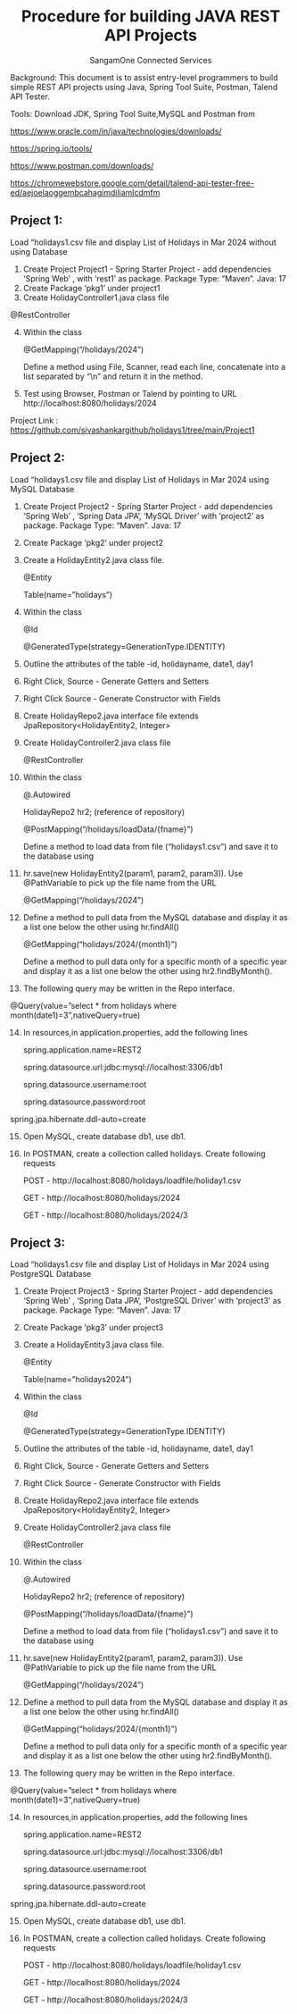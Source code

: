 <h1 align="center">Procedure for building JAVA REST API Projects</h1>
<p align="center">SangamOne Connected Services</p>
Background:  This document is to assist entry-level programmers to build simple REST API projects using Java, Spring Tool Suite, Postman, Talend API Tester.

Tools: Download JDK, Spring Tool Suite,MySQL and Postman from

https://www.oracle.com/in/java/technologies/downloads/

https://spring.io/tools/

https://www.postman.com/downloads/

https://chromewebstore.google.com/detail/talend-api-tester-free-ed/aejoelaoggembcahagimdiliamlcdmfm

<h2>Project 1:</h2>

Load “holidays1.csv file and display List of Holidays in Mar 2024 without using Database

1. Create Project Project1 - Spring Starter Project - add dependencies ‘Spring Web’ , with ‘rest1’ as package.  Package Type: “Maven”.  Java: 17
2. Create Package ‘pkg1’ under project1
3. Create HolidayController1.java class file

@RestController

4. Within the class

   @GetMapping(“/holidays/2024”)

   Define a method using File, Scanner, read each line, concatenate into a list separated by “\n” and return it in the method.
5. Test using Browser, Postman or Talend by pointing to URL http://localhost:8080/holidays/2024

Project Link : https://github.com/sivashankargithub/holidays1/tree/main/Project1

<h2>Project 2:</h2>

Load “holidays1.csv file and display List of Holidays in Mar 2024 using MySQL Database

1. Create Project Project2 - Spring Starter Project - add dependencies ‘Spring Web’ , ‘Spring Data JPA’, ‘MySQL Driver’ with ‘project2’ as package.  Package Type: “Maven”.  Java: 17
2. Create Package ‘pkg2’ under project2
3. Create a HolidayEntity2.java class file.

   @Entity

   Table(name=”holidays”)
4. Within the class

   @Id

   @GeneratedType(strategy=GenerationType.IDENTITY)
5. Outline the attributes of the table -id, holidayname, date1, day1
6. Right Click, Source - Generate Getters and Setters
7. Right Click Source - Generate Constructor with Fields
8. Create HolidayRepo2.java interface file extends JpaRepository<HolidayEntity2, Integer>
9. Create HolidayController2.java class file

   @RestController
10. Within the class

    @.Autowired

    HolidayRepo2 hr2;    (reference of repository)

    @PostMapping(“/holidays/loadData/{fname}”)

    Define a method to load data from file (“holidays1.csv”) and save it to the database using
11. hr.save(new HolidayEntity2(param1, param2, param3)). Use @PathVariable to pick up the file name from the URL

    @GetMapping(“/holidays/2024”)
12. Define a method to pull data from the MySQL database and display it as a list one below the other using hr.findAll()

    @GetMapping(“holidays/2024/{month1}”)

    Define a method to pull data only for a specific month of a specific year and display it as a list one below the other using hr2.findByMonth().
13. The following query may be written in the Repo interface.

@Query(value=”select * from holidays where month(date1)=3”,nativeQuery=true)

14. In resources,in application.properties, add the following lines

    spring.application.name=REST2

    spring.datasource.url:jdbc:mysql://localhost:3306/db1

    spring.datasource.username:root

    spring.datasource.password:root

spring.jpa.hibernate.ddl-auto=create

15. Open MySQL, create database db1,  use db1.
16. In POSTMAN, create a collection called holidays. Create following requests

    POST - http://localhost:8080/holidays/loadfile/holiday1.csv

    GET - http://localhost:8080/holidays/2024

    GET - http://localhost:8080/holidays/2024/3

<h2>Project 3:</h2>

Load “holidays1.csv file and display List of Holidays in Mar 2024 using PostgreSQL Database

1. Create Project Project3 - Spring Starter Project - add dependencies ‘Spring Web’ , ‘Spring Data JPA’, ‘PostgreSQL Driver’ with ‘project3’ as package.  Package Type: “Maven”.  Java: 17
2. Create Package ‘pkg3’ under project3
3. Create a HolidayEntity3.java class file.

   @Entity

   Table(name=”holidays2024”)
4. Within the class

   @Id

   @GeneratedType(strategy=GenerationType.IDENTITY)
5. Outline the attributes of the table -id, holidayname, date1, day1
6. Right Click, Source - Generate Getters and Setters
7. Right Click Source - Generate Constructor with Fields
8. Create HolidayRepo2.java interface file extends JpaRepository<HolidayEntity2, Integer>
9. Create HolidayController2.java class file

   @RestController
10. Within the class

    @.Autowired

    HolidayRepo2 hr2;    (reference of repository)

    @PostMapping(“/holidays/loadData/{fname}”)

    Define a method to load data from file (“holidays1.csv”) and save it to the database using
11. hr.save(new HolidayEntity2(param1, param2, param3)). Use @PathVariable to pick up the file name from the URL

    @GetMapping(“/holidays/2024”)
12. Define a method to pull data from the MySQL database and display it as a list one below the other using hr.findAll()

    @GetMapping(“holidays/2024/{month1}”)

    Define a method to pull data only for a specific month of a specific year and display it as a list one below the other using hr2.findByMonth().
13. The following query may be written in the Repo interface.

@Query(value=”select * from holidays where month(date1)=3”,nativeQuery=true)

14. In resources,in application.properties, add the following lines

    spring.application.name=REST2

    spring.datasource.url:jdbc:mysql://localhost:3306/db1

    spring.datasource.username:root

    spring.datasource.password:root

spring.jpa.hibernate.ddl-auto=create

15. Open MySQL, create database db1,  use db1.
16. In POSTMAN, create a collection called holidays. Create following requests

    POST - http://localhost:8080/holidays/loadfile/holiday1.csv

    GET - http://localhost:8080/holidays/2024

    GET - http://localhost:8080/holidays/2024/3
